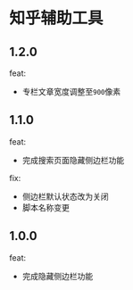# 知乎辅助工具

## 1.2.0

feat:
 - 专栏文章宽度调整至`900`像素

## 1.1.0

feat:
 - 完成搜索页面隐藏侧边栏功能

fix:
 - 侧边栏默认状态改为关闭
 - 脚本名称变更

## 1.0.0

feat:
 - 完成隐藏侧边栏功能
